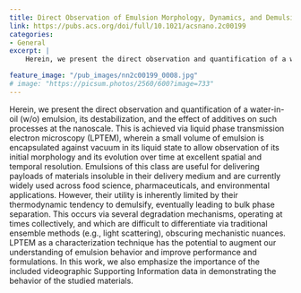 ```yaml
---
title: Direct Observation of Emulsion Morphology, Dynamics, and Demulsification
link: https://pubs.acs.org/doi/full/10.1021/acsnano.2c00199
categories:
- General
excerpt: |
    Herein, we present the direct observation and quantification of a water-in-oil (w/o) emulsion, its destabilization, and the effect of additives on such processes at the nanoscale. This is achieved via liquid phase transmission electron microscopy (LPTEM), wherein a small volume of emulsion is encapsulated against vacuum in its liquid state to allow observation of its initial morphology and its evolution over time at excellent spatial and temporal resolution. Emulsions of this class are useful for delivering payloads of materials insoluble in their delivery medium and are currently widely used across food science, pharmaceuticals, and environmental applications. However, their utility is inherently limited by their thermodynamic tendency to demulsify, eventually leading to bulk phase separation. This occurs via several degradation mechanisms, operating at times collectively, and which are difficult to differentiate via traditional ensemble methods (e.g., light scattering), obscuring mechanistic nuances. LPTEM as a characterization technique has the potential to augment our understanding of emulsion behavior and improve performance and formulations. In this work, we also emphasize the importance of the included videographic Supporting Information data in demonstrating the behavior of the studied materials.

feature_image: "/pub_images/nn2c00199_0008.jpg"
# image: "https://picsum.photos/2560/600?image=733"
---
```


Herein, we present the direct observation and quantification of a water-in-oil (w/o) emulsion, its destabilization, and the effect of additives on such processes at the nanoscale. This is achieved via liquid phase transmission electron microscopy (LPTEM), wherein a small volume of emulsion is encapsulated against vacuum in its liquid state to allow observation of its initial morphology and its evolution over time at excellent spatial and temporal resolution. Emulsions of this class are useful for delivering payloads of materials insoluble in their delivery medium and are currently widely used across food science, pharmaceuticals, and environmental applications. However, their utility is inherently limited by their thermodynamic tendency to demulsify, eventually leading to bulk phase separation. This occurs via several degradation mechanisms, operating at times collectively, and which are difficult to differentiate via traditional ensemble methods (e.g., light scattering), obscuring mechanistic nuances. LPTEM as a characterization technique has the potential to augment our understanding of emulsion behavior and improve performance and formulations. In this work, we also emphasize the importance of the included videographic Supporting Information data in demonstrating the behavior of the studied materials.
